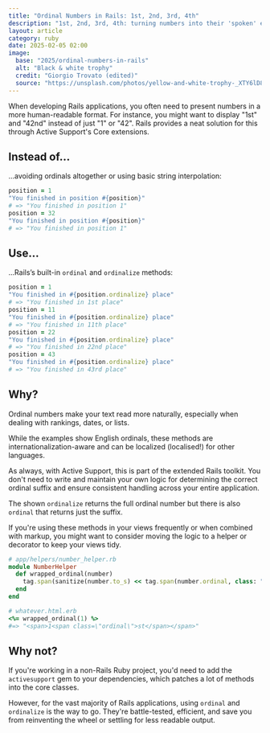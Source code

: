 ```yaml
---
title: "Ordinal Numbers in Rails: 1st, 2nd, 3rd, 4th"
description: "1st, 2nd, 3rd, 4th: turning numbers into their 'spoken' equivalents with ActiveSupport"
layout: article
category: ruby
date: 2025-02-05 02:00
image:
  base: "2025/ordinal-numbers-in-rails"
  alt: "Black & white trophy"
  credit: "Giorgio Trovato (edited)"
  source: "https://unsplash.com/photos/yellow-and-white-trophy-_XTY6lD8jgM"
---
```


When developing Rails applications, you often need to present numbers in a more human-readable format. For instance, you might want to display "1st" and "42nd" instead of just "1" or "42". Rails provides a neat solution for this through Active Support's Core extensions.

## Instead of…

...avoiding ordinals altogether or using basic string interpolation:

```ruby
position = 1
"You finished in position #{position}"
# => "You finished in position 1"
position = 32
"You finished in position #{position}"
# => "You finished in position 1"
```

## Use…

...Rails’s built-in `ordinal` and `ordinalize` methods:

```ruby
position = 1
"You finished in #{position.ordinalize} place"
# => "You finished in 1st place"
position = 11
"You finished in #{position.ordinalize} place"
# => "You finished in 11th place"
position = 22
"You finished in #{position.ordinalize} place"
# => "You finished in 22nd place"
position = 43
"You finished in #{position.ordinalize} place"
# => "You finished in 43rd place"
```

## Why?

Ordinal numbers make your text read more naturally, especially when dealing with rankings, dates, or lists.

While the examples show English ordinals, these methods are internationalization-aware and can be localized (localised!) for other languages.

As always, with Active Support, this is part of the extended Rails toolkit. You don't need to write and maintain your own logic for determining the correct ordinal suffix and ensure consistent handling across your entire application.

The shown `ordinalize` returns the full ordinal number but there is also `ordinal` that returns just the suffix.

If you're using these methods in your views frequently or when combined with markup, you might want to consider moving the logic to a helper or decorator to keep your views tidy.

```ruby
# app/helpers/number_helper.rb
module NumberHelper
  def wrapped_ordinal(number)
    tag.span(sanitize(number.to_s) << tag.span(number.ordinal, class: "ordinal"))
  end
end

# whatever.html.erb
<%= wrapped_ordinal(1) %>
#=> "<span>1<span class=\"ordinal\">st</span></span>"
```

## Why not?

If you're working in a non-Rails Ruby project, you'd need to add the `activesupport` gem to your dependencies, which patches a lot of methods into the core classes.

However, for the vast majority of Rails applications, using `ordinal` and `ordinalize` is the way to go. They're battle-tested, efficient, and save you from reinventing the wheel or settling for less readable output.
